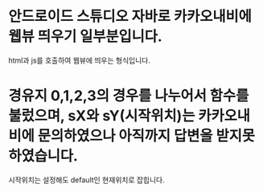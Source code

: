 # 안드로이드 스튜디오 자바로 카카오내비에 웹뷰 띄우기 일부분입니다.
html과 js를 호출하여 웹뷰에 띄우는 형식입니다.
# 경유지 0,1,2,3의 경우를 나누어서 함수를 불렀으며, sX와 sY(시작위치)는 카카오내비에 문의하였으나 아직까지 답변을 받지못하였습니다.
시작위치는 설정해도 default인 현재위치로 잡힙니다.
